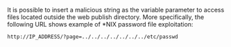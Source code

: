 It is possible to insert a malicious string as the variable parameter to access files located outside the web publish directory. More specifically, the following URL shows example of *NIX password file exploitation:

    http://IP_ADDRESS/?page=../../../../../../../etc/passwd
